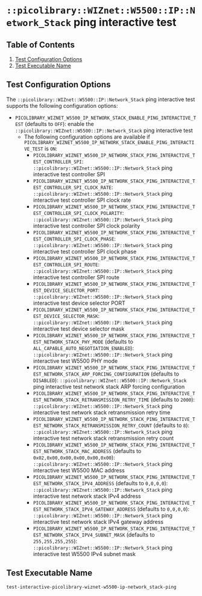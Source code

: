# `::picolibrary::WIZnet::W5500::IP::Network_Stack` ping interactive test

## Table of Contents
1. [Test Configuration Options](#test-configuration-options)
1. [Test Executable Name](#test-executable-name)

## Test Configuration Options
The `::picolibrary::WIZnet::W5500::IP::Network_Stack` ping interactive test supports the
following configuration options:
- `PICOLIBRARY_WIZNET_W5500_IP_NETWORK_STACK_ENABLE_PING_INTERACTIVE_TEST` (defaults to
  `OFF`): enable the `::picolibrary::WIZnet::W5500::IP::Network_Stack` ping interactive
  test
    - The following configuration options are available if
      `PICOLIBRARY_WIZNET_W5500_IP_NETWORK_STACK_ENABLE_PING_INTERACTIVE_TEST` is `ON`:
        - `PICOLIBRARY_WIZNET_W5500_IP_NETWORK_STACK_PING_INTERACTIVE_TEST_CONTROLLER_SPI`:
          `::picolibrary::WIZnet::W5500::IP::Network_Stack` ping interactive test
          controller SPI
        - `PICOLIBRARY_WIZNET_W5500_IP_NETWORK_STACK_PING_INTERACTIVE_TEST_CONTROLLER_SPI_CLOCK_RATE`:
          `::picolibrary::WIZnet::W5500::IP::Network_Stack` ping interactive test
          controller SPI clock rate
        - `PICOLIBRARY_WIZNET_W5500_IP_NETWORK_STACK_PING_INTERACTIVE_TEST_CONTROLLER_SPI_CLOCK_POLARITY`:
          `::picolibrary::WIZnet::W5500::IP::Network_Stack` ping interactive test
          controller SPI clock polarity
        - `PICOLIBRARY_WIZNET_W5500_IP_NETWORK_STACK_PING_INTERACTIVE_TEST_CONTROLLER_SPI_CLOCK_PHASE`:
          `::picolibrary::WIZnet::W5500::IP::Network_Stack` ping interactive test
          controller SPI clock phase
        - `PICOLIBRARY_WIZNET_W5500_IP_NETWORK_STACK_PING_INTERACTIVE_TEST_CONTROLLER_SPI_ROUTE`:
          `::picolibrary::WIZnet::W5500::IP::Network_Stack` ping interactive test
          controller SPI route
        - `PICOLIBRARY_WIZNET_W5500_IP_NETWORK_STACK_PING_INTERACTIVE_TEST_DEVICE_SELECTOR_PORT`:
          `::picolibrary::WIZnet::W5500::IP::Network_Stack` ping interactive test device
          selector PORT
        - `PICOLIBRARY_WIZNET_W5500_IP_NETWORK_STACK_PING_INTERACTIVE_TEST_DEVICE_SELECTOR_MASK`:
          `::picolibrary::WIZnet::W5500::IP::Network_Stack` ping interactive test device
          selector mask
        - `PICOLIBRARY_WIZNET_W5500_IP_NETWORK_STACK_PING_INTERACTIVE_TEST_NETWORK_STACK_PHY_MODE`
          (defaults to `ALL_CAPABLE_AUTO_NEGOTIATION_ENABLED`):
          `::picolibrary::WIZnet::W5500::IP::Network_Stack` ping interactive test W5500
          PHY mode
        - `PICOLIBRARY_WIZNET_W5500_IP_NETWORK_STACK_PING_INTERACTIVE_TEST_NETWORK_STACK_ARP_FORCING_CONFIGURATION`
          (defaults to `DISABLED`): `::picolibrary::WIZnet::W5500::IP::Network_Stack` ping
          interactive test network stack ARP forcing configuration
        - `PICOLIBRARY_WIZNET_W5500_IP_NETWORK_STACK_PING_INTERACTIVE_TEST_NETWORK_STACK_RETRANSMISSION_RETRY_TIME`
          (defaults to `2000`): `::picolibrary::WIZnet::W5500::IP::Network_Stack` ping
          interactive test network stack retransmission retry time
        - `PICOLIBRARY_WIZNET_W5500_IP_NETWORK_STACK_PING_INTERACTIVE_TEST_NETWORK_STACK_RETRANSMISSION_RETRY_COUNT`
          (defaults to `8`): `::picolibrary::WIZnet::W5500::IP::Network_Stack` ping
          interactive test network stack retransmission retry count
        - `PICOLIBRARY_WIZNET_W5500_IP_NETWORK_STACK_PING_INTERACTIVE_TEST_NETWORK_STACK_MAC_ADDRESS`
          (defaults to `0x02,0x00,0x00,0x00,0x00,0x00`):
          `::picolibrary::WIZnet::W5500::IP::Network_Stack` ping interactive test W5500
          MAC address
        - `PICOLIBRARY_WIZNET_W5500_IP_NETWORK_STACK_PING_INTERACTIVE_TEST_NETWORK_STACK_IPV4_ADDRESS`
          (defaults to `0,0,0,0`): `::picolibrary::WIZnet::W5500::IP::Network_Stack` ping
          interactive test network stack IPv4 address
        - `PICOLIBRARY_WIZNET_W5500_IP_NETWORK_STACK_PING_INTERACTIVE_TEST_NETWORK_STACK_IPV4_GATEWAY_ADDRESS`
          (defaults to `0,0,0,0`): `::picolibrary::WIZnet::W5500::IP::Network_Stack` ping
          interactive test network stack IPv4 gateway address
        - `PICOLIBRARY_WIZNET_W5500_IP_NETWORK_STACK_PING_INTERACTIVE_TEST_NETWORK_STACK_IPV4_SUBNET_MASK`
          (defaults to `255,255,255,255`):
          `::picolibrary::WIZnet::W5500::IP::Network_Stack` ping interactive test W5500
          IPv4 subnet mask

## Test Executable Name
`test-interactive-picolibrary-wiznet-w5500-ip-network_stack-ping`
